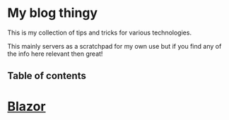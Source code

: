# My blog thingy

This is my collection of tips and tricks for various technologies.

This mainly servers as a scratchpad for my own use but if you find any of the info here relevant then great!


## Table of contents

# [Blazor](Blazor.md)
